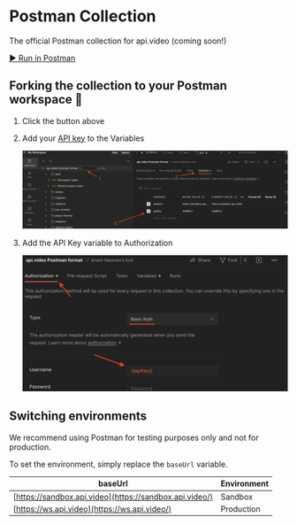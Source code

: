 # Postman Collection

The official Postman collection for api.video (coming soon!)

<a href="https://app.getpostman.com/run-collection/25448896-f974b6d5-45b0-4569-a58b-f1cb316f6fec?action=collection%2Ffork&collection-url=entityId%3D25448896-f974b6d5-45b0-4569-a58b-f1cb316f6fec%26entityType%3Dcollection%26workspaceId%3D74b4417e-4bc0-4f4f-b4e0-c67afa0fc760" class="custom-api-video-button">
  ▶ Run in Postman
</a>

## Forking the collection to your Postman workspace 🍴

1. Click the button above
2. Add your [API key](https://dashboard.api.video/apikeys) to the Variables

   ![Adding api.video API keys as Postman variables](/_assets/postman-1.png)

3. Add the API Key variable to Authorization

   ![Adding the API key as a variable for Postman authorization](/_assets/postman-2.png)

## Switching environments

We recommend using Postman for testing purposes only and not for production.

To set the environment, simply replace the `baseUrl` variable.

| baseUrl                                                 | Environment |
| ------------------------------------------------------- | ----------- |
| [https://sandbox.api.video](https://sandbox.api.video/) | Sandbox     |
| [https://ws.api.video](https://ws.api.video/)           | Production  |
